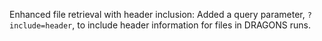 Enhanced file retrieval with header inclusion: Added a query parameter, `?include=header`, to include header information for files in DRAGONS runs.